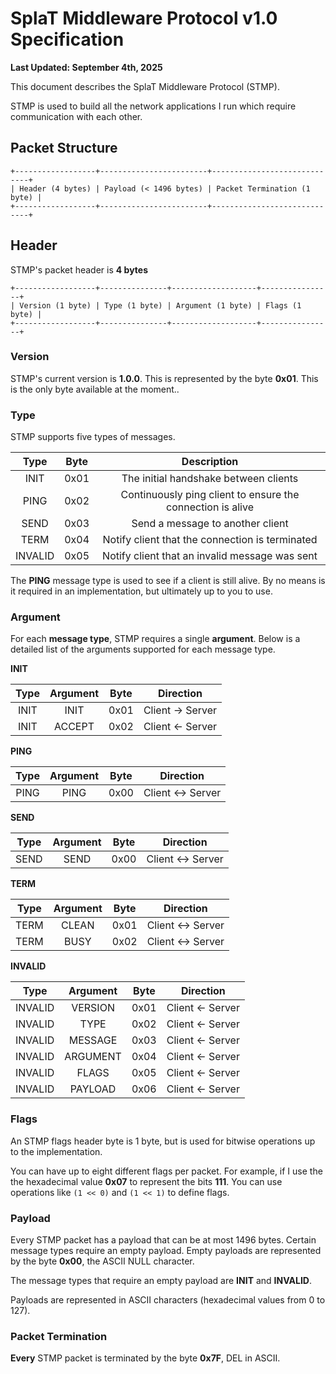 # SplaT Middleware Protocol v1.0 Specification

**Last Updated: September 4th, 2025**

This document describes the SplaT Middleware Protocol (STMP).

STMP is used to build all the network applications I run which require communication with each other.

## Packet Structure

```
+------------------+------------------------+-----------------------------+
| Header (4 bytes) | Payload (< 1496 bytes) | Packet Termination (1 byte) |
+------------------+------------------------+-----------------------------+
```

## Header

STMP's packet header is **4 bytes**

```
+------------------+---------------+-------------------+----------------+
| Version (1 byte) | Type (1 byte) | Argument (1 byte) | Flags (1 byte) |
+------------------+---------------+-------------------+----------------+
```

### Version

STMP's current version is **1.0.0**. This is represented by the byte **0x01**. This is the only
byte available at the moment..

### Type

STMP supports five types of messages.

| Type | Byte | Description |
|:--:|:--:|:--:|
|  INIT  |  0x01  |  The initial handshake between clients  |
|  PING  |  0x02  |  Continuously ping client to ensure the connection is alive  |
|  SEND  |  0x03  |  Send a message to another client  |
|  TERM  |  0x04  |  Notify client that the connection is terminated  |
|  INVALID  | 0x05   |  Notify client that an invalid message was sent   |

The **PING** message type is used to see if a client is still alive. By no means is it required in
an implementation, but ultimately up to you to use.

### Argument

For each **message type**, STMP requires a single **argument**. Below is a detailed list of the
arguments supported for each message type.

**INIT**

| Type | Argument | Byte | Direction |
|:--:|:--:|:--:|----|
| INIT |  INIT  | 0x01 | Client -> Server |
| INIT   | ACCEPT | 0x02 | Client <- Server |

**PING**

| Type | Argument | Byte | Direction |
|:--:|:--:|:--:|----|
| PING |  PING  | 0x00 | Client <-> Server |

**SEND**

| Type | Argument | Byte | Direction |
|:--:|:--:|:--:|----|
| SEND |  SEND  | 0x00 | Client <-> Server |

**TERM**

| Type | Argument | Byte | Direction |
|:--:|:--:|:--:|----|
| TERM |  CLEAN  | 0x01 | Client <-> Server |
| TERM   | BUSY | 0x02 | Client <-> Server |

**INVALID**

| Type | Argument | Byte | Direction |
|:--:|:--:|:--:|----|
| INVALID |  VERSION  | 0x01 | Client <- Server |
| INVALID   | TYPE | 0x02 | Client <- Server |
| INVALID |  MESSAGE  | 0x03 | Client <- Server |
| INVALID   | ARGUMENT | 0x04 | Client <- Server |
| INVALID |  FLAGS  | 0x05 | Client <- Server |
| INVALID   | PAYLOAD | 0x06 | Client <- Server |

### Flags

An STMP flags header byte is 1 byte, but is used for bitwise operations up to the implementation.

You can have up to eight different flags per packet. For example, if I use the the hexadecimal value
**0x07** to represent the bits **111**. You can use operations like `(1 << 0)` and `(1 << 1)` to define flags.

### Payload

Every STMP packet has a payload that can be at most 1496 bytes. Certain message types require an
empty payload. Empty payloads are represented by the byte **0x00**, the ASCII NULL character.

The message types that require an empty payload are **INIT** and **INVALID**.

Payloads are represented in ASCII characters (hexadecimal values from 0 to 127).

### Packet Termination

**Every** STMP packet is terminated by the byte **0x7F**, DEL in ASCII.
